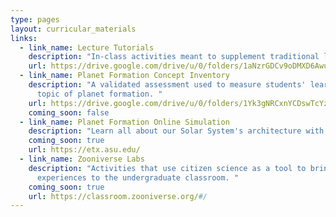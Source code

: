 ```yaml
---
type: pages
layout: curricular_materials
links:
  - link_name: Lecture Tutorials
    description: "In-class activities meant to supplement traditional lecture. "
    url: https://drive.google.com/drive/u/0/folders/1aNzrGDCv9oDMXD6AwudsvHShavc_S7iO
  - link_name: Planet Formation Concept Inventory
    description: "A validated assessment used to measure students' learning on the
      topic of planet formation. "
    url: https://drive.google.com/drive/u/0/folders/1Yk3gNRCxnYCDswTcYzsWXpfW0NQmfHbf
    coming_soon: false
  - link_name: Planet Formation Online Simulation
    description: "Learn all about our Solar System's architecture with this simulation! "
    coming_soon: true
    url: https://etx.asu.edu/
  - link_name: Zooniverse Labs
    description: "Activities that use citizen science as a tool to bring data-driven
      experiences to the undergraduate classroom. "
    coming_soon: true
    url: https://classroom.zooniverse.org/#/
---
```

